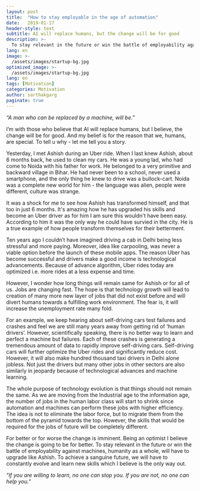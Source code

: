 ```yaml
---
layout: post
title:  "How to stay employable in the age of automation"
date:   2019-01-17
header-style: text
subtitle: AI will replace humans, but the change will be for good
description: >-
  To stay relevant in the future or win the battle of employability against machines, humanity as a whole, will have to upgrade.
lang: en
image: >-
  /assets/images/startup-bg.jpg
optimized_image: >-
  /assets/images/startup-bg.jpg
lang: en
tags: [Motivation]
categories: Motivation
author: sarthakgarg
paginate: true
---
```

*“A man who can be replaced by a machine, will be.”*

I’m with those who believe that AI will replace humans, but I believe, the change will be for good. And my belief is for the reason that we, humans, are special. To tell u why - let me tell you a story.

Yesterday, I met Ashish during an Uber ride. When I last knew Ashish, about 6 months back, he used to clean my cars. He was a young lad, who had come to Noida with his father for work. He belonged to a very primitive and backward village in Bihar. He had never been to a school, never used a smartphone, and the only thing he knew to drive was a bullock-cart. Noida was a complete new world for him - the language was alien, people were different, culture was strange.    

It was a shock for me to see how Ashish has transformed himself, and that too in just 6 months. It's amazing how he has upgraded his skills and become an Uber driver as for him I am sure this wouldn't have been easy. According to him it was the only way he could have survied in the city. He is a true example of how people transform themselves for their betterment.

Ten years ago I couldn’t have imagined driving a cab in Delhi being less stressful and more paying. Moreover, idea like carpooling, was never a viable option before the launch of these mobile apps. The reason Uber has become successful and drivers make a good income is technological advancements. Because of advance algorithm, Uber rides today are optimized i.e. more rides at a less expense and time.

However, I wonder how long things will remain same for Ashish or for all of us. Jobs are changing fast. The hope is that technology growth will lead to creation of many more new layer of jobs that did not exist before and will divert humans towards a fulfilling work environment. The fear is, it will increase the unemployment rate many fold. 

For an example, we keep hearing about self-driving cars test failures and crashes and feel we are still many years away from getting rid of ‘human drivers’. However, scientifically speaking, there is no better way to learn and perfect a machine but failures. Each of these crashes is generating a tremendous amount of data to rapidly improve self-driving cars. Self-driving cars will further optimize the Uber rides and significantly reduce cost. However, it will also make hundred thousand taxi drivers in Delhi alone jobless. Not just the drivers but many other jobs in other sectors are also similarly in jeopardy because of technological advances and machine learning.

The whole purpose of technology evolution is that things should not remain the same. As we are moving from the Industrial age to the information age, the number of jobs in the human labor class will start to shrink since automation and machines can perform these jobs with higher efficiency. The idea is not to eliminate the labor force, but to migrate them from the bottom of the pyramid towards the top. However, the skills that would be required for the jobs of future will be completely different.

For better or for worse the change is imminent. Being an optimist I believe the change is going to be for better. To stay relevant in the future or win the battle of employability against machines, humanity as a whole, will have to upgrade like Ashish. To achieve a sanguine future, we will have to constantly evolve and learn new skills which I believe is the only way out.

*"If you are willing to learn, no one can stop you. If you are not, no one can help you."*
